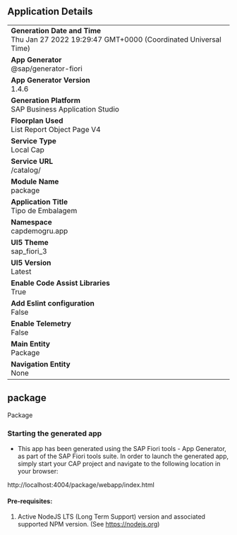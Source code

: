 ## Application Details
|               |
| ------------- |
|**Generation Date and Time**<br>Thu Jan 27 2022 19:29:47 GMT+0000 (Coordinated Universal Time)|
|**App Generator**<br>@sap/generator-fiori|
|**App Generator Version**<br>1.4.6|
|**Generation Platform**<br>SAP Business Application Studio|
|**Floorplan Used**<br>List Report Object Page V4|
|**Service Type**<br>Local Cap|
|**Service URL**<br>/catalog/
|**Module Name**<br>package|
|**Application Title**<br>Tipo de Embalagem|
|**Namespace**<br>capdemogru.app|
|**UI5 Theme**<br>sap_fiori_3|
|**UI5 Version**<br>Latest|
|**Enable Code Assist Libraries**<br>True|
|**Add Eslint configuration**<br>False|
|**Enable Telemetry**<br>False|
|**Main Entity**<br>Package|
|**Navigation Entity**<br>None|

## package

Package

### Starting the generated app

-   This app has been generated using the SAP Fiori tools - App Generator, as part of the SAP Fiori tools suite.  In order to launch the generated app, simply start your CAP project and navigate to the following location in your browser:

http://localhost:4004/package/webapp/index.html

#### Pre-requisites:

1. Active NodeJS LTS (Long Term Support) version and associated supported NPM version.  (See https://nodejs.org)


